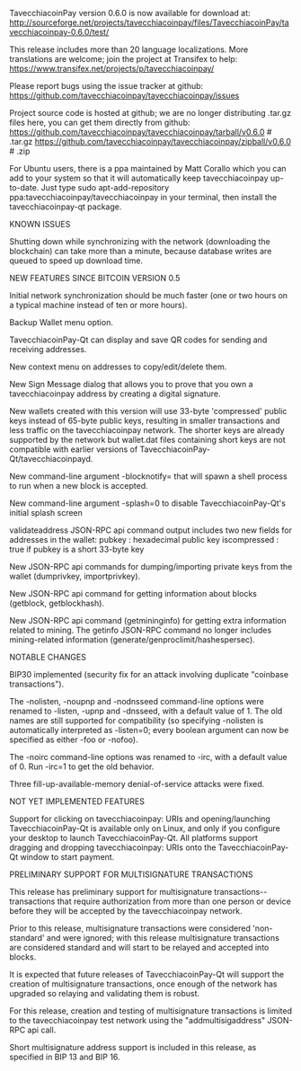 TavecchiacoinPay version 0.6.0 is now available for download at:
http://sourceforge.net/projects/tavecchiacoinpay/files/TavecchiacoinPay/tavecchiacoinpay-0.6.0/test/

This release includes more than 20 language localizations.
More translations are welcome; join the
project at Transifex to help:
https://www.transifex.net/projects/p/tavecchiacoinpay/

Please report bugs using the issue tracker at github:
https://github.com/tavecchiacoinpay/tavecchiacoinpay/issues

Project source code is hosted at github; we are no longer
distributing .tar.gz files here, you can get them
directly from github:
https://github.com/tavecchiacoinpay/tavecchiacoinpay/tarball/v0.6.0  # .tar.gz
https://github.com/tavecchiacoinpay/tavecchiacoinpay/zipball/v0.6.0  # .zip

For Ubuntu users, there is a ppa maintained by Matt Corallo which
you can add to your system so that it will automatically keep
tavecchiacoinpay up-to-date.  Just type
sudo apt-add-repository ppa:tavecchiacoinpay/tavecchiacoinpay
in your terminal, then install the tavecchiacoinpay-qt package.


KNOWN ISSUES

Shutting down while synchronizing with the network
(downloading the blockchain) can take more than a minute,
because database writes are queued to speed up download
time.


NEW FEATURES SINCE BITCOIN VERSION 0.5

Initial network synchronization should be much faster
(one or two hours on a typical machine instead of ten or more
hours).

Backup Wallet menu option.

TavecchiacoinPay-Qt can display and save QR codes for sending
and receiving addresses.

New context menu on addresses to copy/edit/delete them.

New Sign Message dialog that allows you to prove that you
own a tavecchiacoinpay address by creating a digital
signature.

New wallets created with this version will
use 33-byte 'compressed' public keys instead of
65-byte public keys, resulting in smaller
transactions and less traffic on the tavecchiacoinpay
network. The shorter keys are already supported
by the network but wallet.dat files containing
short keys are not compatible with earlier
versions of TavecchiacoinPay-Qt/tavecchiacoinpayd.

New command-line argument -blocknotify=<command>
that will spawn a shell process to run <command> 
when a new block is accepted.

New command-line argument -splash=0 to disable
TavecchiacoinPay-Qt's initial splash screen

validateaddress JSON-RPC api command output includes
two new fields for addresses in the wallet:
pubkey : hexadecimal public key
iscompressed : true if pubkey is a short 33-byte key

New JSON-RPC api commands for dumping/importing
private keys from the wallet (dumprivkey, importprivkey).

New JSON-RPC api command for getting information about
blocks (getblock, getblockhash).

New JSON-RPC api command (getmininginfo) for getting
extra information related to mining. The getinfo
JSON-RPC command no longer includes mining-related
information (generate/genproclimit/hashespersec).



NOTABLE CHANGES

BIP30 implemented (security fix for an attack involving
duplicate "coinbase transactions").

The -nolisten, -noupnp and -nodnsseed command-line
options were renamed to -listen, -upnp and -dnsseed,
with a default value of 1. The old names are still
supported for compatibility (so specifying -nolisten
is automatically interpreted as -listen=0; every
boolean argument can now be specified as either
-foo or -nofoo).

The -noirc command-line options was renamed to
-irc, with a default value of 0. Run -irc=1 to
get the old behavior.

Three fill-up-available-memory denial-of-service
attacks were fixed.


NOT YET IMPLEMENTED FEATURES

Support for clicking on tavecchiacoinpay: URIs and
opening/launching TavecchiacoinPay-Qt is available only on Linux,
and only if you configure your desktop to launch
TavecchiacoinPay-Qt. All platforms support dragging and dropping
tavecchiacoinpay: URIs onto the TavecchiacoinPay-Qt window to start
payment.


PRELIMINARY SUPPORT FOR MULTISIGNATURE TRANSACTIONS

This release has preliminary support for multisignature
transactions-- transactions that require authorization
from more than one person or device before they
will be accepted by the tavecchiacoinpay network.

Prior to this release, multisignature transactions
were considered 'non-standard' and were ignored;
with this release multisignature transactions are
considered standard and will start to be relayed
and accepted into blocks.

It is expected that future releases of TavecchiacoinPay-Qt
will support the creation of multisignature transactions,
once enough of the network has upgraded so relaying
and validating them is robust.

For this release, creation and testing of multisignature
transactions is limited to the tavecchiacoinpay test network using
the "addmultisigaddress" JSON-RPC api call.

Short multisignature address support is included in this
release, as specified in BIP 13 and BIP 16.
